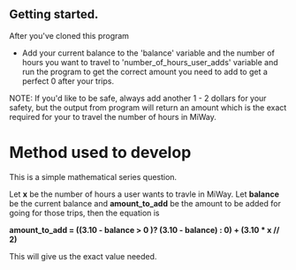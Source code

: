 ## Getting started.

After you've cloned this program 
  - Add your current balance to the 'balance' variable and the number of hours you want to travel to 'number_of_hours_user_adds' variable and run the program to get the correct amount you need to add to get a perfect 0 after your trips.

NOTE: If you'd like to be safe, always add another 1 - 2 dollars for your safety, but the output from program will return an amount which is the exact required for your to travel the number of hours in MiWay.


# Method used to develop

This is a simple mathematical series question.

Let **x** be the number of hours a user wants to travle in MiWay.
Let **balance** be the current balance and **amount_to_add** be the amount to be added for going for those trips, then the equation is

**amount_to_add = ((3.10 - balance > 0 )? (3.10 - balance) : 0) + (3.10 * x // 2)**

This will give us the exact value needed.
